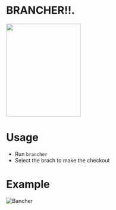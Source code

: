 # BRANCHER!!.
   <img src="https://i.imgur.com/vYqF0sz.png" data-canonical-src="https://i.imgur.com/vYqF0sz.png" width="200" height="250" />
   
# Usage
* Run `brancher`
* Select the brach to make the checkout

# Example
![Bancher](https://media.giphy.com/media/Fc91P7kW8azhxREs7A/giphy.gif)

